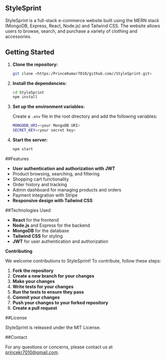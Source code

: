 ## StyleSprint

StyleSprint is a full-stack e-commerce website built using the MERN stack (MongoDB, Express, React, Node.js) and Tailwind CSS. The website allows users to browse, search, and purchase a variety of clothing and accessories.

## Getting Started

1. **Clone the repository:**
   
   ```bash
   git clone <https:/PrinceKumar7010/github.com//StyleSprint.git>
   
3. **Install the dependencies:**
   
   ```bash
   cd StyleSprint
   npm install
   
5. **Set up the environment variables:**
   
   Create a `.env` file in the root directory and add the following variables:
   ```bash
   MONGODB_URI=<your MongoDB URI>
   SECRET_KEY=<your secret key>
   
7. **Start the server:**
   
   ```bash
   npm start
   
##Features

* **User authentication and authorization with JWT**
* Product browsing, searching, and filtering
* Shopping cart functionality
* Order history and tracking
* Admin dashboard for managing products and orders
* Payment integration with Stripe
* **Responsive design with Tailwind CSS**

##Technologies Used

* **React** for the frontend
* **Node.js** and Express for the backend
* **MongoDB** for the database
* **Tailwind CSS** for styling
* **JWT** for user authentication and authorization

**Contributing**

We welcome contributions to StyleSprint! To contribute, follow these steps:

1. **Fork the repository**
2. **Create a new branch for your changes**
3. **Make your changes**
4. **Write tests for your changes**
5. **Run the tests to ensure they pass**
6. **Commit your changes**
7. **Push your changes to your forked repository**
8. **Create a pull request**

##License

StyleSprint is released under the MIT License.

##Contact

For any questions or concerns, please contact us at princekr7010@gmail.com.

